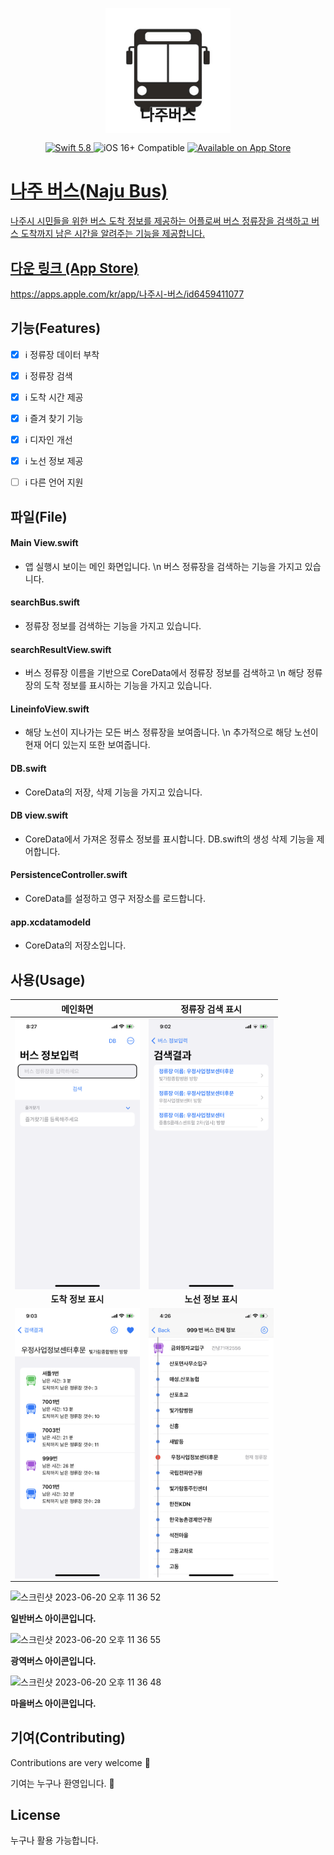 <p align="center">
   <img width="200" src="app/Assets.xcassets/AppIcon.appiconset/1024.png" alt="APP Logo"></p>
   
# <p align="center"  style="margin-top: -90px;"><b><span style="font-size: 24px;">나주버스</span></b></p>
<p align="center">
   <a href="https://developer.apple.com/swift/">
      <img src="https://img.shields.io/badge/Swift-5.8-orange.svg?style=flat" alt="Swift 5.8">
   </a>
   </a>
   <img src="https://img.shields.io/badge/iOS-16%2B-brightgreen.svg?style=flat" alt="iOS 16+ Compatible">
   <a href="[https://www.apple.com/kr/app-store/](https://apps.apple.com/kr/app/나주시-버스/id6459411077)">
      <img src="https://img.shields.io/badge/Available%20on%20App%20Store-9b59b6.svg?style=flat" alt="Available on App Store">
</p>





# 나주 버스(Naju Bus)

나주시 시민들을 위한 버스 도착 정보를 제공하는 어플로써 버스 정류장을 검색하고 버스 도착까지 남은 시간을 알려주는 기능을 제공합니다.

## 다운 링크 (App Store)

https://apps.apple.com/kr/app/나주시-버스/id6459411077

## 기능(Features)

- [x] ℹ️ 정류장 데이터 부착
- [x] ℹ️ 정류장 검색
- [x] ℹ️ 도착 시간 제공
- [x] ℹ️ 즐겨 찾기 기능
- [x] ℹ️ 디자인 개선
- [x] ℹ️ 노선 정보 제공
- [ ] ℹ️ 다른 언어 지원


## 파일(File)

#### Main View.swift
- 앱 실행시 보이는 메인 화면입니다. \n
  버스 정류장을 검색하는 기능을 가지고 있습니다.
#### searchBus.swift
- 정류장 정보를 검색하는 기능을 가지고 있습니다.
#### searchResultView.swift
- 버스 정류장 이름을 기반으로 CoreData에서 정류장 정보를 검색하고 \n
  해당 정류장의 도착 정보를 표시하는 기능을 가지고 있습니다.
#### LineinfoView.swift
- 해당 노선이 지나가는 모든 버스 정류장을 보여줍니다. \n
  추가적으로 해당 노선이 현재 어디 있는지 또한 보여줍니다.
#### DB.swift
- CoreData의 저장, 삭제 기능을 가지고 있습니다.
#### DB view.swift
- CoreData에서 가져온 정류소 정보를 표시합니다.
  DB.swift의 생성 삭제 기능을 제어합니다.
#### PersistenceController.swift
- CoreData를 설정하고 영구 저장소를 로드합니다.
#### app.xcdatamodeld
- CoreData의 저장소입니다.



## 사용(Usage)

| 메인화면 | 정류장 검색 표시 |
| :---: | :---: |
| <img src="appTests/IMG_5918.PNG" width="200" align="center"> | <img src="appTests/IMG_5923.PNG" width="200" align="center"> |
| **도착 정보 표시** | **노선 정보 표시** |
| <img src="appTests/IMG_5924.PNG" width="200" align="center"> | <img src="appTests/IMG_6934.PNG" width="200" align="center"> |

<img width="69" alt="스크린샷 2023-06-20 오후 11 36 52" src="https://github.com/UNGGU0704/Naju_busInfo/assets/130115689/16bc9a8a-7a9a-465f-929f-0b5c934b83f2">

**일반버스 아이콘입니다.**

 <img width="72" alt="스크린샷 2023-06-20 오후 11 36 55" src="https://github.com/UNGGU0704/Naju_busInfo/assets/130115689/1c51798c-ba76-44d8-81cf-dbb040da5be0"> 

 **광역버스 아이콘입니다.**

<img width="71" alt="스크린샷 2023-06-20 오후 11 36 48" src="https://github.com/UNGGU0704/Naju_busInfo/assets/130115689/caca8c69-22c0-4fef-88a7-dc99568603d7">

**마을버스 아이콘입니다.**

## 기여(Contributing)
Contributions are very welcome 🙌 

기여는 누구나 환영입니다. 🙌


## License
누구나 활용 가능합니다.

